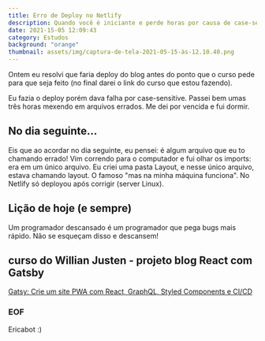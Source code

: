 ```yaml
---
title: Erro de Deploy no Netlify
description: Quando você é iniciante e perde horas por causa de case-sensitive
date: 2021-15-05 12:09:43
category: Estudos
background: "orange" 
thumbnail: assets/img/captura-de-tela-2021-05-15-às-12.10.40.png
---
```

Ontem eu resolvi que faria deploy do blog antes do ponto que o curso pede para que seja feito (no final darei o link do curso que estou fazendo).

Eu fazia o deploy porém dava falha por case-sensitive. Passei bem umas três horas mexendo em arquivos errados. Me dei por vencida e fui dormir.

## No dia seguinte...

Eis que ao acordar no dia seguinte, eu pensei: é algum arquivo que eu to chamando errado! Vim correndo para o computador e fui olhar os imports: era em um único arquivo. Eu criei uma pasta Layout, e nesse único arquivo, estava chamando layout. O famoso "mas na minha máquina funciona". No Netlify só deployou após corrigir (server Linux).

## Lição de hoje (e sempre)
Um programador descansado é um programador que pega bugs mais rápido. Não se esqueçam disso e descansem!

## curso do Willian Justen - projeto blog React com Gatsby
[Gatsy: Crie um site PWA com React, GraphQL, Styled Components e CI/CD](https://www.udemy.com/course/gatsby-crie-um-site-pwa-com-react-graphql-e-netlify-cms)

### EOF
Ericabot :)